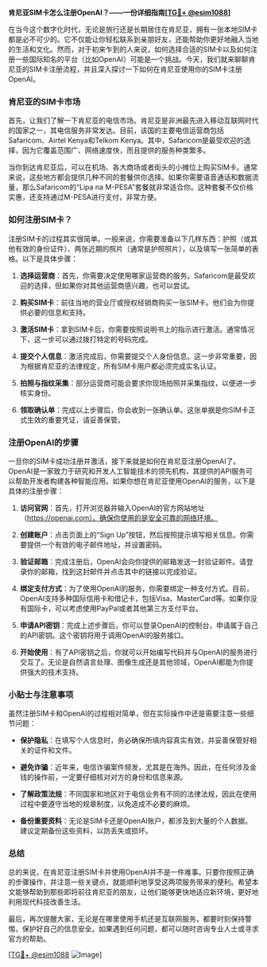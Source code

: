 **肯尼亚SIM卡怎么注册OpenAI？——一份详细指南[[TG💪+ @esim1088](https://t.me/s/esim1088)]**

在当今这个数字化时代，无论是旅行还是长期居住在肯尼亚，拥有一张本地SIM卡都是必不可少的。它不仅能让你轻松联系到亲朋好友，还能帮助你更好地融入当地的生活和文化。然而，对于初来乍到的人来说，如何选择合适的SIM卡以及如何注册一些国际知名的平台（比如OpenAI）可能是一个挑战。今天，我们就来聊聊肯尼亚的SIM卡注册流程，并且深入探讨一下如何在肯尼亚使用你的SIM卡注册OpenAI。

### 肯尼亚的SIM卡市场

首先，让我们了解一下肯尼亚的电信市场。肯尼亚是非洲最先进入移动互联网时代的国家之一，其电信服务非常发达。目前，该国的主要电信运营商包括Safaricom、Airtel Kenya和Telkom Kenya。其中，Safaricom是最受欢迎的选择，因为它覆盖范围广、网络速度快，而且提供的服务种类繁多。

当你到达肯尼亚后，可以在机场、各大商场或者街头的小摊位上购买SIM卡。通常来说，这些地方都会提供几种不同的套餐供你选择。如果你需要语音通话和数据流量，那么Safaricom的“Lipa na M-PESA”套餐就非常适合你。这种套餐不仅价格实惠，还支持通过M-PESA进行支付，非常方便。

### 如何注册SIM卡？

注册SIM卡的过程其实很简单。一般来说，你需要准备以下几样东西：护照（或其他有效的身份证件）、两张近期的照片（通常是护照照片），以及填写一张简单的表格。以下是具体步骤：

1. **选择运营商**：首先，你需要决定使用哪家运营商的服务。Safaricom是最受欢迎的选择，但如果你对其他运营商感兴趣，也可以尝试。
   
2. **购买SIM卡**：前往当地的营业厅或授权经销商购买一张SIM卡。他们会为你提供必要的信息和支持。

3. **激活SIM卡**：拿到SIM卡后，你需要按照说明书上的指示进行激活。通常情况下，这一步可以通过拨打特定的号码完成。

4. **提交个人信息**：激活完成后，你需要提交个人身份信息。这一步非常重要，因为根据肯尼亚的法律规定，所有SIM卡用户都必须完成实名认证。

5. **拍照与指纹采集**：部分运营商可能会要求你现场拍照并采集指纹，以便进一步核实身份。

6. **领取确认单**：完成以上步骤后，你会收到一张确认单。这张单据是你SIM卡正式生效的重要凭证，请妥善保管。

### 注册OpenAI的步骤

一旦你的SIM卡成功注册并激活，接下来就是如何在肯尼亚注册OpenAI了。OpenAI是一家致力于研究和开发人工智能技术的领先机构，其提供的API服务可以帮助开发者构建各种智能应用。如果你想在肯尼亚使用OpenAI的服务，以下是具体的注册步骤：

1. **访问官网**：首先，打开浏览器并输入OpenAI的官方网站地址（https://openai.com）。确保你使用的是安全可靠的网络环境。

2. **创建账户**：点击页面上的“Sign Up”按钮，然后按照提示填写相关信息。你需要提供一个有效的电子邮件地址，并设置密码。

3. **验证邮箱**：完成注册后，OpenAI会向你提供的邮箱发送一封验证邮件。请登录你的邮箱，找到这封邮件并点击其中的链接以完成验证。

4. **绑定支付方式**：为了使用OpenAI的服务，你需要绑定一种支付方式。目前，OpenAI支持多种国际信用卡和借记卡，包括Visa、MasterCard等。如果你没有国际卡，可以考虑使用PayPal或者其他第三方支付平台。

5. **申请API密钥**：完成上述步骤后，你可以登录OpenAI的控制台，申请属于自己的API密钥。这个密钥将用于调用OpenAI的服务接口。

6. **开始使用**：有了API密钥之后，你就可以开始编写代码并与OpenAI的服务进行交互了。无论是自然语言处理、图像生成还是其他领域，OpenAI都能为你提供强大的技术支持。

### 小贴士与注意事项

虽然注册SIM卡和OpenAI的过程相对简单，但在实际操作中还是需要注意一些细节问题：

- **保护隐私**：在填写个人信息时，务必确保所填内容真实有效，并妥善保管好相关的证件和文件。
  
- **避免诈骗**：近年来，电信诈骗案件频发，尤其是在海外。因此，在任何涉及金钱的操作前，一定要仔细核对对方的身份和信息来源。

- **了解政策法规**：不同国家和地区对于电信业务有不同的法律法规，因此在使用过程中要遵守当地的规章制度，以免造成不必要的麻烦。

- **备份重要资料**：无论是SIM卡还是OpenAI账户，都涉及到大量的个人数据。建议定期备份这些资料，以防丢失或损坏。

### 总结

总的来说，在肯尼亚注册SIM卡并使用OpenAI并不是一件难事。只要你按照正确的步骤操作，并注意一些关键点，就能顺利地享受这两项服务带来的便利。希望本文能够帮助到那些即将前往肯尼亚的朋友，让他们能够更快地适应新环境，更好地利用现代科技改善生活。

最后，再次提醒大家，无论是在哪里使用手机还是互联网服务，都要时刻保持警惕，保护好自己的信息安全。如果遇到任何问题，都可以随时咨询专业人士或寻求官方的帮助。

[[TG💪+ @esim1088](https://t.me/s/esim1088) ![Image](https://i.postimg.cc/4NQfJmqS/Snipaste-2025-05-13-00-14-12.png)]